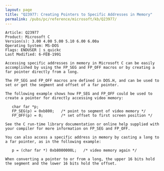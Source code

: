 ```yaml
---
layout: page
title: "Q23977: Creating Pointers to Specific Addresses in Memory"
permalink: /pubs/pc/reference/microsoft/kb/Q23977/
---
```


	Article: Q23977
	Product: Microsoft C
	Version(s): 3.00 4.00 5.00 5.10 6.00 6.00a
	Operating System: MS-DOS
	Flags: ENDUSER | s_quickc
	Last Modified: 6-FEB-1991
	
	Accessing specific addresses in memory in Microsoft C can be easily
	accomplished by using the FP_SEG and FP_OFF macros or by creating a
	far pointer directly from a long.
	
	The FP_SEG and FP_OFF macros are defined in DOS.H, and can be used to
	set or get the segment and offset of a far pointer.
	
	The following example shows how FP_SEG and FP_OFF could be used to
	create a pointer for directly accessing video memory:
	
	   char far *p;
	   FP_SEG(p) = 0xb800;   /* point to segment of video memory */
	   FP_OFF(p) = 0;        /* set offset to first screen position */
	
	See the C run-time library documentation or online help supplied with
	your compiler for more information on FP_SEG and FP_OFF.
	
	You can also access a specific address in memory by casting a long to
	a far pointer, as in the following example:
	
	   p = (char far *) 0xb8000000L;   /* video memory again */
	
	When converting a pointer to or from a long, the upper 16 bits hold
	the segment and the lower 16 bits hold the offset.
